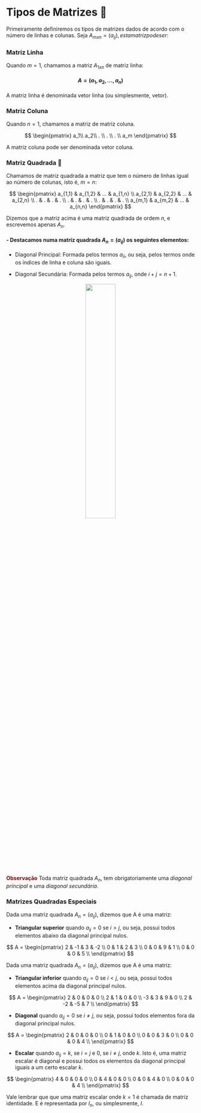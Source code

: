 # Tipos de Matrizes 🐡

Primeiramente definiremos os tipos de matrizes dados de acordo com o número de linhas e colunas. Seja $A_{mxn} = (a_{ij}), esta matriz pode ser:$

### Matriz Linha

Quando $m=1$, chamamos a matriz $A_{1xn}$ de matriz linha:

#### $$A = (a_1, a_2, ..., a_n)$$

A matriz linha é denominada vetor linha (ou simplesmente, vetor).

### Matriz Coluna

Quando $n=1$, chamamos a matriz de matriz coluna.

$$
\begin{pmatrix}
a_1\\
a_2\\
.      \\
.      \\
.      \\
a_m
\end{pmatrix}
$$

A matriz coluna pode ser denominada vetor coluna.

### Matriz Quadrada  🦔

Chamamos de matriz quadrada a matriz que tem o número de linhas igual ao número de colunas, isto é, $m=n$:

$$
\begin{pmatrix}
a_{1,1} & a_{1,2} &  ... & a_{1,n} \\
a_{2,1} & a_{2,2} &  ... & a_{2,n} \\
.        & .      &   .  &  .      \\
.        & .      &   .  &  .      \\
.        & .      &   .  &  .      \\
a_{m,1} & a_{m,2} &  ... &  a_{n,n}
\end{pmatrix}
$$

Dizemos que a matriz acima é uma matriz quadrada de ordem $n$, e escrevemos apenas $A_n$.

#### - Destacamos numa matriz quadrada $A_n = (a_{ij})$ os seguintes elementos:

- Diagonal Principal: Formada pelos termos $a_{ii}$, ou seja, pelos termos onde os índices de linha e coluna são iguais.

- Diagonal Secundária: Formada pelos termos $a_{ij}$, onde $i+j=n+1$.

<center><img src="https://estudos.rededecisao.com.br/wp-content/uploads/sites/5/2020/09/O-que-e-matriz_Imagem_9.png" width=40%></center>

<strong style="color: darkred;">Observação</strong>
Toda matriz quadrada $A_n$, tem obrigatoriamente uma <i>diagonal principal</i> e uma <i>diagonal secundária</i>.

### Matrizes Quadradas Especiais

Dada uma matriz quadrada $A_n = (a_{ij})$, dizemos que A é uma matriz:

-  <strong>Triangular superior</strong> quando $a_{ij} = 0$ se $i > j$, ou seja, possui todos elementos abaixo da diagonal principal nulos.

$$
A = 
\begin{pmatrix}
2 & -1 &  3 & -2 \\
0 & 1  &  2 &  3 \\
0 & 0  &  9 &  1 \\
0 & 0  &  0 &  5 \\
\end{pmatrix}
$$

Dada uma matriz quadrada $A_n = (a_{ij})$, dizemos que A é uma matriz:

-  <strong>Triangular inferior</strong> quando $a_{ij} = 0$ se $i < j$, ou seja, possui todos elementos acima da diagonal principal nulos.

$$
A = 
\begin{pmatrix}
2  &  0  &  0 &  0 \\
2  &  1  &  0 &  0 \\
-3 &  3  &  9 &  0 \\
2  & -2  & -5 &  7 \\
\end{pmatrix}
$$

-  <strong>Diagonal</strong> quando $a_{ij} = 0$ se $i \neq j$, ou seja, possui todos elementos fora da diagonal principal nulos.

$$
A = 
\begin{pmatrix}
2  &  0  &  0 &  0 \\
0  &  1  &  0 &  0 \\
0  &  0  &  3 &  0 \\
0  &  0  & 0 &  4 \\
\end{pmatrix}
$$

-  <strong>Escalar</strong> quando $a_{ij} = k$, se $i = j$ e $0$, se $i \neq j$, onde $k$. Isto é, uma matriz escalar é diagonal e possui todos os elementos da diagonal principal iguais a um certo escalar $k$.

$$
\begin{pmatrix}
4  &  0  &  0 &  0 \\
0  &  4  &  0 &  0 \\
0  &  0  &  4 &  0 \\
0  &  0  & 0 &  4 \\
\end{pmatrix}
$$

Vale lembrar que que uma matriz escalar onde $k=1$ é chamada de matriz identidade. E é representada por $I_n$, ou simplesmente, $I$.